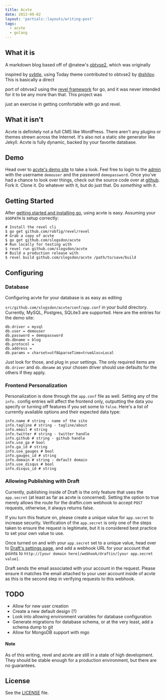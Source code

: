 ```yaml
---
title: Acvte
date: 2013-09-02
layout: 'partials::layouts/writing-post'
tags:
  - acvte
  - golang
---
```


## What it is

A markdown blog based off of @natew's [obtvse2][1], which was originally

inspired by [svbtle][2], using Today theme contributed to obtvse2 by [@shilov][3]. This is basically a direct

port of obtvse2 using the [revel framework][4] for go, and it was never intended for it to be any more than that. This project was

just an exercise in getting comfortable with go and revel.

<!--more-->

## What it isn't

Acvte is definitely not a full CMS like WordPress. There aren't any plugins or themes strewn across the Internet. It's also not a static site generator like Jekyll. Acvte is fully dynamic, backed by your favorite database.

## Demo

Head over to [acvte's demo site][5] to take a look. Feel free to login to the [admin][6] with the username `demouser` and the password `demopassword`. Once you've had a chance to look over things, check out the source code over at [github][7]. Fork it. Clone it. Do whatever with it, but do just that. Do _something_ with it.

## Getting Started

After [getting started and installing go][8], using acvte is easy. Assuming your `$GOPATH` is setup correctly:

    # Install the revel cli
    $ go get github.com/robfig/revel/revel
    # Grab a copy of acvte
    $ go get github.com/slogsdon/acvte
    # Run locally for testing with
    $ revel run github.com/slogsdon/acvte
    # Build a production release with
    $ revel build github.com/slogsdon/acvte /path/to/save/build

## Configuring

### Database

Configuring acvte for your database is as easy as editing

`src/github.com/slogsdon/acvte/conf/app.conf` in your build directory. Currently, MySQL, Postgres, SQLite3 are supported. Here are the entries for the demo site:

    db.driver = mysql
    db.user = demouser
    db.password = demopassword
    db.dbname = blog
    db.protocol =
    db.address =
    db.params = charset=utf8&parseTime=true&loc=Local

Just look for those, and plug in your settings. The only required items are `db.driver` and `db.dbname` as your chosen driver should use defaults for the others if they apply.

### Frontend Personalization

Personalization is done through the `app.conf` file as well. Setting any of the `info.` config entries will affect the frontend only, outputting the data you specify or turning off features if you set some to `false`. Here's a list of currently available options and their expected data type:

    info.name # string - name of the site
    info.tagline # string - tagline/about
    info.email # string
    info.twitter # string - twitter handle
    info.github # string - github handle
    info.use_ga # bool
    info.ga_id # string
    info.use_gauges # bool
    info.gauges_id # string
    info.domain # string - default domain
    info.use_disqus # bool
    info.disqus_id # string

### Allowing Publishing with Draft

Currently, publishing inside of Draft is the only feature that uses the `app.secret` (at least as far as acvte is concerned). Setting the option to true merely allows the route for the draftin.com webhook to accept `POST` requests, otherwise, it always returns false.

If you turn this feature on, please create a unique value for `app.secret` to increase security. Verification of the `app.secret` is only one of the steps taken to ensure the request is legitimate, but it is considered best practice to set your own value to use.

Once turned on and with your `app.secret` set to a unique value, head over to [Draft's settings page][9], and add a webhook URL for your account that points to `http://[your domain here]/webhook/draftin/[your app.secret value]`.

Draft sends the email associated with your account in the request. Please ensure it matches the email attached to your user account inside of acvte as this is the second step in verifying requests to this webhook.

## TODO

* Allow for new user creation
* Create a new default design (?)
* Look into allowing environment variables for database configuration
* Generate migrations for database schema, or at the very least, add a schema dump to git
* Allow for MongoDB support with mgo

#### Note

As of this writing, revel and acvte are still in a state of high development. They should be stable enough for a production environment, but there are no guarantees.

## License

See the [LICENSE][10] file.

[1]: https://github.com/natew/obtvse2
[2]: https://svbtle.com
[3]: https://github.com/shilov
[4]: http://robfig.github.io/revel/
[5]: http://acvte.shanelogsdon.com
[6]: http://acvte.shanelogsdon.com/admin
[7]: https://github.com/slogsdon/acvte
[8]: http://golang.org/doc/install
[9]: https://draftin.com/publishers
[10]: https://github.com/slogsdon/acvte/blob/master/LICENSE
